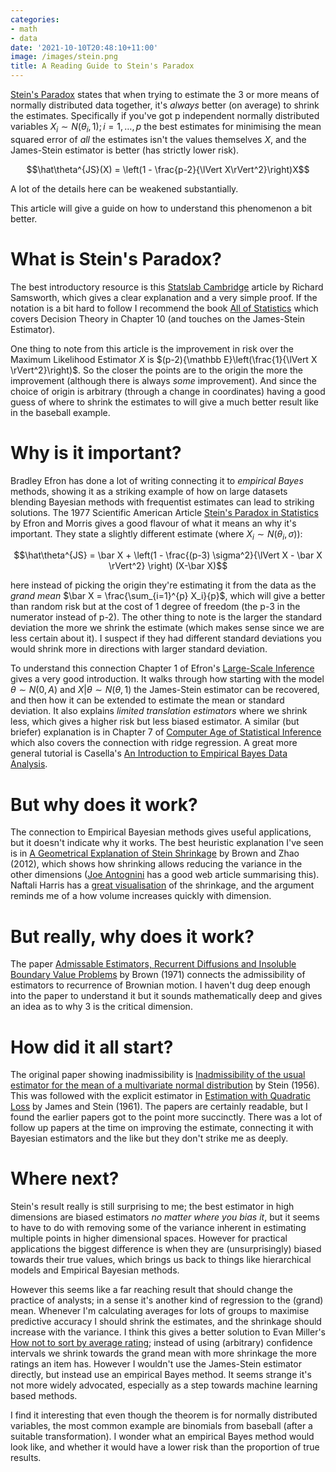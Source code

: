 ```yaml
---
categories:
- math
- data
date: '2021-10-10T20:48:10+11:00'
image: /images/stein.png
title: A Reading Guide to Stein's Paradox
---
```


[Stein's Paradox](https://en.wikipedia.org/wiki/Stein%27s_example) states that when trying to estimate the 3 or more means of normally distributed data together, it's *always* better (on average) to shrink the estimates.
Specifically if you've got p independent normally distributed variables $X_i \sim N(\theta_i, 1) ;\, i=1,\ldots,p$ the best estimates for minimising the mean squared error of *all* the estimates isn't the values themselves $X$, and the James-Stein estimator is better (has strictly lower risk).

$$\hat\theta^{JS}(X) = \left(1 - \frac{p-2}{\lVert X\rVert^2}\right)X$$

A lot of the details here can be weakened substantially.

This article will give a guide on how to understand this phenomenon a bit better.

# What is Stein's Paradox?

The best introductory resource is this [Statslab Cambridge](http://www.statslab.cam.ac.uk/~rjs57/SteinParadox.pdf) article by Richard Samsworth, which gives a clear explanation and a very simple proof.
If the notation is a bit hard to follow I recommend the book [All of Statistics](http://www.stat.cmu.edu/~larry/all-of-statistics/index.html) which covers Decision Theory in Chapter 10 (and touches on the James-Stein Estimator).

One thing to note from this article is the improvement in risk over the Maximum Likelihood Estimator $X$ is $(p-2){\mathbb E}\left(\frac{1}{\lVert X \rVert^2}\right)$.
So the closer the points are to the origin the more the improvement (although there is always *some* improvement).
And since the choice of origin is arbitrary (through a change in coordinates) having a good guess of where to shrink the estimates to will give a much better result like in the baseball example.

# Why is it important?

Bradley Efron has done a lot of writing connecting it to *empirical Bayes* methods, showing it as a striking example of how on large datasets blending Bayesian methods with frequentist estimates can lead to striking solutions.
The 1977 Scientific American Article [Stein's Paradox in Statistics](https://statweb.stanford.edu/~ckirby/brad/other/Article1977.pdf) by Efron and Morris gives a good flavour of what it means an why it's important.
They state a slightly different estimate (where $X_i \sim N(\theta_i, \sigma)$):

$$\hat\theta^{JS} = \bar X + \left(1 - \frac{(p-3) \sigma^2}{\lVert X - \bar X \rVert^2} \right) (X-\bar X)$$

here instead of picking the origin they're estimating it from the data as the *grand mean* $\bar X = \frac{\sum_{i=1}^{p} X_i}{p}$, which will give a better than random risk but at the cost of 1 degree of freedom (the p-3 in the numerator instead of p-2).
The other thing to note is the larger the standard deviation the more we shrink the estimate (which makes sense since we are less certain about it).
I suspect if they had different standard deviations you would shrink more in directions with larger standard deviation.

To understand this connection Chapter 1 of Efron's [Large-Scale Inference](https://statweb.stanford.edu/~ckirby/brad/LSI/monograph_CUP.pdf) gives a very good introduction.
It walks through how starting with the model $\theta \sim N(0, A)$ and $X \vert \theta \sim N(\theta, 1)$ the James-Stein estimator can be recovered, and then how it can be extended to estimate the mean or standard deviation.
It also explains *limited translation estimators* where we shrink less, which gives a higher risk but less biased estimator.
A similar (but briefer) explanation is in Chapter 7 of [Computer Age of Statistical Inference](https://web.stanford.edu/~hastie/CASI/) which also covers the connection with ridge regression.
A great more general tutorial is Casella's [An Introduction to Empirical Bayes Data Analysis](https://www.biostat.jhsph.edu/~fdominic/teaching/bio656/labs/labs09/Casella.EmpBayes.pdf).

# But why does it work?

The connection to Empirical Bayesian methods gives useful applications, but it doesn't indicate why it works.
The best heuristic explanation I've seen is in [A Geometrical Explanation of Stein Shrinkage](https://projecteuclid.org/download/pdfview_1/euclid.ss/1331729980) by Brown and Zhao (2012), which shows how shrinking allows reducing the variance in the other dimensions ([Joe Antognini](https://joe-antognini.github.io/machine-learning/steins-paradox) has a good web article summarising this).
Naftali Harris has a [great visualisation](https://www.naftaliharris.com/blog/steinviz/) of the shrinkage, and the argument reminds me of a how volume increases quickly with dimension.

# But really, why does it work?

The paper [Admissable Estimators, Recurrent Diffusions and Insoluble Boundary Value Problems](http://stat.wharton.upenn.edu/~lbrown/Papers/1971b%20Admissible%20estimators,%20recurrent%20diffusions,%20and%20insoluble%20boundary%20value%20problems.pdf) by Brown (1971) connects the admissibility of estimators to recurrence of Brownian motion.
I haven't dug deep enough into the paper to understand it but it sounds mathematically deep and gives an idea as to why 3 is the critical dimension.

# How did it all start?

The original paper showing inadmissibility is [Inadmissibility of the usual estimator for the mean of a multivariate normal distribution](https://projecteuclid.org/download/pdf_1/euclid.bsmsp/1200501656) by Stein (1956).
This was followed with the explicit estimator in [Estimation with Quadratic Loss](https://projecteuclid.org/ebook/Download?urlId=bsmsp%2F1200512173&isFullBook=False) by James and Stein (1961).
The papers are certainly readable, but I found the earlier papers got to the point more succinctly.
There was a lot of follow up papers at the time on improving the estimate, connecting it with Bayesian estimators and the like but they don't strike me as deeply.

# Where next?

Stein's result really is still surprising to me; the best estimator in high dimensions are biased estimators *no matter where you bias it*, but it seems to have to do with removing some of the variance inherent in estimating multiple points in higher dimensional spaces.
However for practical applications the biggest difference is when they are (unsurprisingly) biased towards their true values, which brings us back to things like hierarchical models and Empirical Bayesian methods.

However this seems like a far reaching result that should change the practice of analysts; in a sense it's another kind of regression to the (grand) mean.
Whenever I'm calculating averages for lots of groups to maximise predictive accuracy I should shrink the estimates, and the shrinkage should increase with the variance.
I think this gives a better solution to Evan Miller's [How not to sort by average rating](https://www.evanmiller.org/how-not-to-sort-by-average-rating.html); instead of using (arbitrary) confidence intervals we shrink towards the grand mean with more shrinkage the more ratings an item has.
However I wouldn't use the James-Stein estimator directly, but instead use an empirical Bayes method.
It seems strange it's not more widely advocated, especially as a step towards machine learning based methods.

I find it interesting that even though the theorem is for normally distributed variables, the most common example are binomials from baseball (after a suitable transformation).
I wonder what an empirical Bayes method would look like, and whether it would have a lower risk than the proportion of true results.
